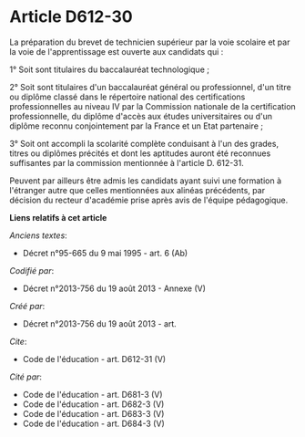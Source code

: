 # Article D612-30

La préparation du brevet de technicien supérieur par la voie scolaire et par la voie de l'apprentissage est ouverte aux
candidats qui : 

1° Soit sont titulaires du baccalauréat technologique ; 

2° Soit sont titulaires d'un baccalauréat général ou professionnel, d'un titre ou diplôme classé dans le répertoire national
des certifications professionnelles au niveau IV par la Commission nationale de la certification professionnelle, du diplôme
d'accès aux études universitaires ou d'un diplôme reconnu conjointement par la France et un Etat partenaire ; 

3° Soit ont accompli la scolarité complète conduisant à l'un des grades, titres ou diplômes précités et dont les aptitudes
auront été reconnues suffisantes par la commission mentionnée à l'article D. 612-31. 

Peuvent par ailleurs être admis les candidats ayant suivi une formation à l'étranger autre que celles mentionnées aux alinéas
précédents, par décision du recteur d'académie prise après avis de l'équipe pédagogique.

**Liens relatifs à cet article**

_Anciens textes_:

  - Décret n°95-665 du 9 mai 1995 - art. 6 (Ab)

_Codifié par_:

  - Décret n°2013-756 du 19 août 2013 -  Annexe (V)

_Créé par_:

  - Décret n°2013-756 du 19 août 2013 - art.

_Cite_:

  - Code de l'éducation - art. D612-31 (V)

_Cité par_:

  - Code de l'éducation - art. D681-3 (V)
  - Code de l'éducation - art. D682-3 (V)
  - Code de l'éducation - art. D683-3 (V)
  - Code de l'éducation - art. D684-3 (V)
